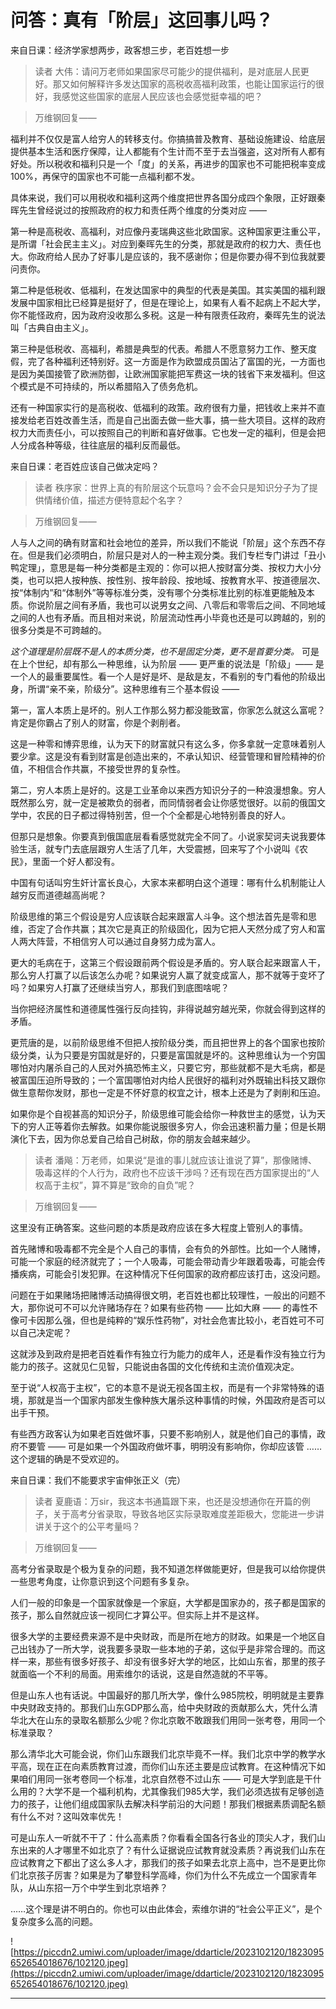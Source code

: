 # 问答：真有「阶层」这回事儿吗？

来自日课：经济学家想两步，政客想三步，老百姓想一步

> 读者 大伟：请问万老师如果国家尽可能少的提供福利，是对底层人民更好。那又如何解释许多发达国家的高税收高福利政策，也能让国家运行的很好，我感觉这些国家的底层人民应该也会感觉挺幸福的吧？

> 万维钢回复—— 

福利并不仅仅是富人给穷人的转移支付。你搞搞普及教育、基础设施建设、给底层提供基本生活和医疗保障，让人都能有个生计而不至于去当强盗，这对所有人都有好处。所以税收和福利只是一个「度」的关系，再进步的国家也不可能把税率变成100%，再保守的国家也不可能一点福利都不发。

具体来说，我们可以用税收和福利这两个维度把世界各国分成四个象限，正好跟秦晖先生曾经说过的按照政府的权力和责任两个维度的分类对应 ——

第一种是高税收、高福利，对应像丹麦瑞典这些北欧国家。这种国家更注重公平，是所谓「社会民主主义」。对应到秦晖先生的分类，那就是政府的权力大、责任也大。你政府给人民办了好事儿是应该的，我不感谢你；但是你要办得不到位我就要问责你。

第二种是低税收、低福利，在发达国家中的典型的代表是美国。其实美国的福利跟发展中国家相比已经算是挺好了，但是在理论上，如果有人看不起病上不起大学，你不能怪政府，因为政府没收那么多税。这是一种有限责任政府，秦晖先生的说法叫「古典自由主义」。

第三种是低税收、高福利，希腊是典型的代表。希腊人不愿意努力工作、整天度假，完了各种福利还特别好。这一方面是作为欧盟成员国沾了富国的光，一方面也是因为美国接管了欧洲防御，让欧洲国家能把军费这一块的钱省下来发福利。但这个模式是不可持续的，所以希腊陷入了债务危机。

还有一种国家实行的是高税收、低福利的政策。政府很有力量，把钱收上来并不直接发给老百姓改善生活，而是自己出面去做一些大事，搞一些大项目。这样的政府权力大而责任小，可以按照自己的判断和喜好做事。它也发一定的福利，但是会把人分成各种等级，往往底层的福利反而最低。

来自日课：老百姓应该自己做决定吗？

> 读者 秩序家：世界上真的有阶层这个玩意吗？会不会只是知识分子为了提供情绪价值，描述方便特意起个名字？

> 万维钢回复—— 

人与人之间的确有财富和社会地位的差异，所以我们不能说「阶层」这个东西不存在。但是我们必须明白，阶层只是对人的一种主观分类。我们专栏专门讲过「丑小鸭定理」，意思是每一种分类都是主观的：你可以把人按财富分类、按权力大小分类，也可以把人按种族、按性别、按年龄段、按地域、按教育水平、按道德层次、按“体制内”和“体制外”等等标准分类，没有哪个分类标准比别的标准更能触及本质。你说阶层之间有矛盾，我也可以说男女之间、八零后和零零后之间、不同地域之间的人也有矛盾。而且相对来说，阶层流动性再小毕竟也还是可以跨越的，别的很多分类是不可跨越的。

 *这个道理是阶层既不是人的本质分类，也不是固定分类，更不是首要分类。* 可是在上个世纪，却有那么一种思维，认为阶层 —— 更严重的说法是「阶级」—— 是一个人的最重要属性。看一个人是好是坏、是敌是友，不看别的专门看他的阶级出身，所谓“亲不亲，阶级分”。这种思维有三个基本假设 ——

第一，富人本质上是坏的。别人工作那么努力都没能致富，你家怎么就这么富呢？肯定是你霸占了别人的财富，你是个剥削者。

这是一种零和博弈思维，认为天下的财富就只有这么多，你多拿就一定意味着别人要少拿。这是没有看到财富是创造出来的，不承认知识、经营管理和冒险精神的价值，不相信合作共赢，不接受世界的复杂性。

第二，穷人本质上是好的。这是工业革命以来西方知识分子的一种浪漫想象。穷人既然那么穷，就一定是被欺负的弱者，而同情弱者会让你感觉很好。以前的俄国文学中，农民的日子都过得特别苦，但一个个全都是心地特别善良的好人。

但那只是想象。你要真到俄国底层看看感觉就完全不同了。小说家契诃夫说我要体验生活，就专门去底层跟穷人生活了几年，大受震撼，回来写了个小说叫《农民》，里面一个好人都没有。

中国有句话叫穷生奸计富长良心，大家本来都明白这个道理：哪有什么机制能让人越穷反而道德越高尚呢？

阶级思维的第三个假设是穷人应该联合起来跟富人斗争。这个想法首先是零和思维，否定了合作共赢；其次它是真正的阶级固化，因为它把人天然分成了穷人和富人两大阵营，不相信穷人可以通过自身努力成为富人。

更大的毛病在于，这第三个假设跟前两个假设是矛盾的。穷人联合起来跟富人干，那么穷人打赢了以后该怎么办呢？如果说穷人赢了就变成富人，那不就等于变坏了吗？如果穷人打赢了还继续当穷人，那我们到底图啥呢？

当你把经济属性和道德属性强行反向挂钩，非得说越穷越光荣，你就会得到这样的矛盾。

更荒唐的是，以前阶级思维不但把人按阶级分类，而且把世界上的各个国家也按阶级分类，认为只要是穷国就是好的，只要是富国就是坏的。这种思维认为一个穷国哪怕对内屠杀自己的人民对外搞恐怖主义，只要它穷，那些就都不是大毛病，都是被富国压迫所导致的；一个富国哪怕对内给人民很好的福利对外既输出科技又跟你做生意帮你发财，那也一定是不怀好意的权宜之计，根本上还是为了剥削和压迫。

如果你是个自视甚高的知识分子，阶级思维可能会给你一种救世主的感觉，认为天下的穷人正等着你去解救。如果你能说服很多穷人，你会迅速积蓄力量；但是长期演化下去，因为你总爱自己给自己树敌，你的朋友会越来越少。

> 读者 潘飚：万老师，如果说“是谁的事儿就应该让谁说了算”，那像赌博、吸毒这样的个人行为，政府也不应该干涉吗？还有现在西方国家提出的“人权高于主权”，算不算是“致命的自负”呢？

> 万维钢回复—— 

这里没有正确答案。这些问题的本质是政府应该在多大程度上管别人的事情。

首先赌博和吸毒都不完全是个人自己的事情，会有负的外部性。比如一个人赌博，可能一个家庭的经济就完了；一个人吸毒，可能会带动青少年跟着吸毒，可能会传播疾病，可能会引发犯罪。在这种情况下任何国家的政府都应该打击，这没问题。

问题在于如果赌场把赌博活动搞得很文明，老百姓也都比较理性，一般出的问题不大，那你说可不可以允许赌场存在？如果有些药物 —— 比如大麻 —— 的毒性不像可卡因那么强，但也是纯粹的“娱乐性药物”，对社会危害比较小，老百姓可不可以自己决定呢？

这就涉及到政府是把老百姓看作有独立行为能力的成年人，还是看作没有独立行为能力的孩子。这就见仁见智，只能说由各国的文化传统和主流价值观决定。

至于说“人权高于主权”，它的本意不是说无视各国主权，而是有一个非常特殊的语境，那就是当一个国家内部发生像种族大屠杀这种事情的时候，外国政府是否可以出手干预。

有些西方政客认为如果老百姓做坏事，只要不影响别人，就是他们自己的事情，政府不要管 —— 可是如果一个外国政府做坏事，明明没有影响你，你却应该管 ……这个逻辑的确是不受欢迎的。

来自日课：我们不能要求宇宙伸张正义（完）

> 读者 夏鹿语：万sir，我这本书通篇跟下来，也还是没想通你在开篇的例子，关于高考分省录取，导致各地区实际录取难度差距极大，您能进一步讲讲关于这个的公平考量吗？

> 万维钢回复—— 

高考分省录取是个极为复杂的问题，我不知道怎样做能更好，但是我可以给你提供一些思考角度，让你意识到这个问题有多复杂。

人们一般的印象是一个国家就像是一个家庭，大学都是国家办的，孩子都是国家的孩子，那么自然就应该一视同仁才算公平。但实际上并不是这样。

很多大学的主要经费来源不是中央财政，而是所在地方的财政。如果是一个地区自己出钱办了一所大学，说我要多录取一些本地的子弟，这似乎是非常合理的。而这样一来，那些有很多好孩子、却没有很多好大学的地区，比如山东省，那里的孩子就面临一个不利的局面。用索维尔的话说，这是自然造就的不平等。

但是山东人也有话说。中国最好的那几所大学，像什么985院校，明明就是主要靠中央财政支持的。那我们山东GDP那么高，给中央财政的贡献那么大，凭什么清华北大在山东的录取名额那么少呢？你北京敢不敢跟我们用同一张考卷，用同一个标准录取？

那么清华北大可能会说，你们山东跟我们北京毕竟不一样。我们北京中学的教学水平高，现在正在向素质教育过渡，而你们山东还主要是应试教育。在这种情况下如果咱们用同一张考卷同一个标准，北京自然卷不过山东 —— 可是大学到底是干什么用的？大学不是一个福利机构，尤其像我们985大学，我们必须选拔有足够创造力的孩子，让他们组成国家队去解决科学前沿的大问题！那我们根据素质调配名额有什么不对？这叫效率优先！

可是山东人一听就不干了：什么高素质？你看看全国各行各业的顶尖人才，我们山东出来的人才哪里不如北京了？有什么证据说应试教育就没素质？再说我们山东在应试教育之下都出了这么多人才，那我们的孩子如果去北京上高中，岂不是更比你们北京孩子厉害？如果是为了攀登科学高峰，你们为什么不先成立一个国家青年队，从山东招一万个中学生到北京培养？

……这个理是讲不明白的。你也可以由此体会，索维尔讲的“社会公平正义”，是个复杂度多么高的问题。

![https://piccdn2.umiwi.com/uploader/image/ddarticle/2023102120/1823095652654018676/102120.jpeg](https://piccdn2.umiwi.com/uploader/image/ddarticle/2023102120/1823095652654018676/102120.jpeg)

---
